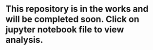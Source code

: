 # This repository is in the works and will be completed soon. Click on jupyter notebook file to view analysis.

